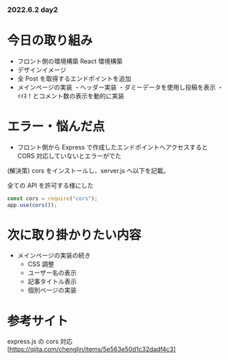 ### 2022.6.2 day2

# 今日の取り組み

- フロント側の環境構築
  React 環境構築
- デザインイメージ
- 全 Post を取得するエンドポイントを追加
- メインページの実装
  ・ヘッダー実装
  ・ダミーデータを使用し投稿を表示
  ・ｲｲﾈ！とコメント数の表示を動的に実装

# エラー・悩んだ点

- フロント側から Express で作成したエンドポイントへアクセスすると CORS 対応していないとエラーがでた

(解決策)
cors をインストールし、server.js へ以下を記載。

全ての API を許可する様にした

```js
const cors = require("cors");
app.use(cors());
```

# 次に取り掛かりたい内容

- メインページの実装の続き
  -  CSS 調整
  -  ユーザー名の表示
  -  記事タイトル表示
  -  個別ページの実装

# 参考サイト

express.js の cors 対応
[https://qiita.com/chenglin/items/5e563e50d1c32dadf4c3]
